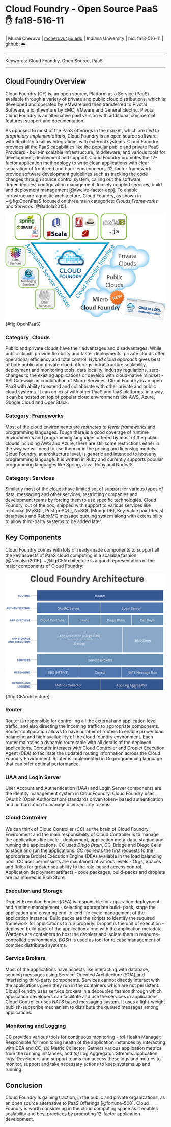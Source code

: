 # Cloud Foundry - Open Source PaaS :hand: fa18-516-11
 
| Murali Cheruvu
| mcheruvu@iu.edu
| Indiana University
| hid: fa18-516-11
| github: [:cloud:](https://github.com/cloudmesh-community/fa18-516-11/blob/master/paper/paper.md)
  
---
 
Keywords: Cloud Foundry, Open Source, PaaS
 
---

## Cloud Foundry Overview
Cloud Foundry (CF) is, an open source, Platform as a Service (PaaS) 
available through a variety of private and public cloud distributions, 
which is developed and operated by VMware and then transferred to Pivotal Software, 
a joint venture by EMC, VMware and General Electric. Pivotal Cloud Foundry is 
an alternative paid version with additional commercial features, support and documentation.

As opposed to most of the PaaS offerings in the market, which are
*tied to proprietary implementations*, Cloud Foundry is an open
source software with flexibility to allow integrations with 
external systems. Cloud Foundry provides all the PaaS capabilities like
the popular public and private PaaS Providers - built-in scalable
infrastructure, middleware, and various tools for development, 
deployment and support. Cloud Foundry promotes the 12-factor application methodology to write clean applications with clear separation of front-end and back-end concerns. 12-factor framework provide software development guidelines such as tracking the  code changes through source control system, calling out the software dependencies, configuration management, loosely coupled services, build and deployment management [@twelve-factor-app]. To enable infrastructure-agnostic architecture, Cloud Foundry, as shown in +@fig:OpenPaaS focused on three main categories: *Clouds,Frameworks and Services* [@Badola2015].

![Cloud Foundry - Open PaaS [@harris_2011]](images/Cloud-Foundry-as-Open-PaaS.jpg){#fig:OpenPaaS}

### Category: Clouds

Public and private clouds have their advantages and disadvantages.
While public clouds provide flexibility and faster deployments, private 
clouds offer operational efficiency and total control. *Hybrid
cloud approach* gives best of both public and private cloud offerings: 
infrastructure scalability, deployment and monitoring tools, data
locality, industry regulations, zero-changes to the existing 
applications or develop with cloud-native mindset - API Gateways in
combination of Micro-Services. Cloud Foundry is an open PaaS
with ability to extend and collaborate with other private and public
cloud systems. It can co-exist with other PaaS and IaaS platforms,
in a way, it can be hosted on top of popular cloud environments
like AWS, Azure, Google Cloud and OpenStack.

### Category: Frameworks

Most of the cloud environments are *restricted to fewer frameworks*
and programming languages. Tough there is a good coverage
of runtime environments and programming languages offered by
most of the public clouds including AWS and Azure, there are still
some restrictions either in the way we will need to use them or in
the pricing and licensing models. Cloud Foundry, at architecture
level, is generic and intended to host any programming language.
It is written in Ruby and currently supports popular programming
languages like Spring, Java, Ruby and NodeJS.

### Category: Services

Similarly most of the clouds have limited set of support for various
types of data, messaging and other services, restricting companies
and development teams by forcing them to use specific technologies.
Cloud Foundry, out of the box, shipped with support to various
services like relational (MySQL, PostgreSQL), NoSQL (MongoDB),
Key-Value pair (Redis) databases and RabbitMQ message queuing
system along with extensibility to allow third-party systems to be
added later.

## Key Components

Cloud Foundry comes with lots of ready-made components to 
support all the key aspects of PaaS cloud computing in a scalable
fashion [@Nimalsiri2016]. +@fig:CFArchitecture is a good representation of the major components
of Cloud Foundry:

![Cloud Foundry Architecture [@cialisalto]](images/Cloud-Foundry-arch.png){#fig:CFArchitecture}

### Router

Router is responsible for controlling all the external and application
level traffic, and also directing the incoming traffic to appropriate
components. Router confguration allows to have number of routers
to enable proper load balancing and high availability of the cloud
foundry environment. Each router maintains a dynamic route table
with all details of the deployed applications. Gorouter interacts
with Cloud Controller and Droplet Execution Agent (*DEA*) to 
facilitate the updated routing information across the Cloud Foundry
Environment. Router is implemented in Go programming language
that can offer optimal performance.

### UAA and Login Server

User Account and Authentication (*UAA*) and Login Server 
components are the identity management system in CloudFoundry. Cloud
Foundry uses OAuth2 (Open Authorization) standards driven token-
based authentication and authorization to manage user security
tokens.

### Cloud Controller

We can think of Cloud Controller (*CC*) as the brain of Cloud Foundry
Environment and the main responsibility of Cloud Controller is to
manage the applications life cycle - deployment, application 
meta-data, staging and running the applications. CC uses *Diego Brain*,
CC-Bridge and Diego Cells to stage and run the applications. CC
redirects the first requests to the appropriate Droplet Execution
Engine (DEA) available in the load balancing pool. CC user 
permissions are maintained at various levels - Orgs, Spaces and Roles
for greater scalability to the role-based access control. Application
deployment artifacts - code packages, build-packs and droplets are
maintained in Blob Store.

### Execution and Storage

Droplet Execution Engine (*DEA*) is responsible for application 
deployment and runtime management - selecting appropriate build-
pack, stage the application and ensuring end-to-end life cycle 
management of the application instance. Build packs are the scripts
to identify the required framework for applications to run 
properly. Droplet is the unit of execution - deployed build pack of the
application along with the application metadata. Wardens are 
containers to host the droplets and isolate them in resource-controlled
environments. *BOSH* is used as tool for release management of
complex distributed systems.

### Service Brokers

Most of the applications have aspects like interacting with database,
sending messages using Service-Oriented Architecture (*SOA*) and
interfacing third-party components. Services cannot directly 
interact with the applications given they run in the containers which are
not persistent. Cloud Foundry uses service brokers in a decoupled
fashion through which application developers can facilitate and use
the services in applications. Cloud Controller uses *NATS* based messaging system.
It uses a light-weight publish-subscribe mechanism to distribute
the queued messages among applications.

### Monitoring and Logging

CC provides various tools for continuous monitoring - *(a)* Health
Manager: Responsible for monitoring health of the application
instances by interacting with DEA and CC, *(b)* Metric Collector:
Gathers various application metrics from the running instances,
and *(c)* Log Aggregator: Streams application logs. Developers and
support teams can access these logs and metrics to monitor, support
and take necessary actions to keep systems up and running.

## Conclusion

Cloud Foundry is gaining traction, in the public and private organizations, 
as an open source alternative to PaaS Offerings [@fortune-500].
Cloud Foundry is worth considering in the cloud computing space as it enables scalability and best practices by promoting
12-factor application development.

